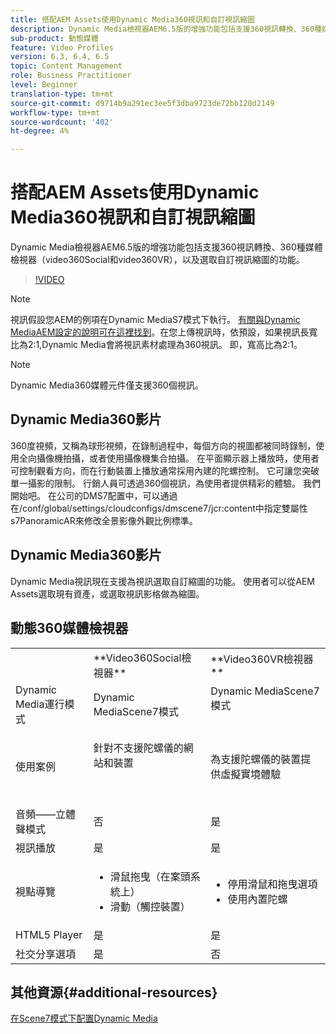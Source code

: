 ```yaml
---
title: 搭配AEM Assets使用Dynamic Media360視訊和自訂視訊縮圖
description: Dynamic Media檢視器AEM6.5版的增強功能包括支援360視訊轉換、360種媒體檢視器（video360Social和video360VR），以及選取自訂視訊縮圖的功能。
sub-product: 動態媒體
feature: Video Profiles
version: 6.3, 6.4, 6.5
topic: Content Management
role: Business Practitioner
level: Beginner
translation-type: tm+mt
source-git-commit: d9714b9a291ec3ee5f3dba9723de72bb120d2149
workflow-type: tm+mt
source-wordcount: '402'
ht-degree: 4%

---
```



# 搭配AEM Assets使用Dynamic Media360視訊和自訂視訊縮圖

Dynamic Media檢視器AEM6.5版的增強功能包括支援360視訊轉換、360種媒體檢視器（video360Social和video360VR），以及選取自訂視訊縮圖的功能。

>[!VIDEO](https://video.tv.adobe.com/v/26391?quality=9&learn=on)

>[!NOTE]
>
>視訊假設您AEM的例項在Dynamic MediaS7模式下執行。  [有關與Dynamic MediaAEM設定的說明可在這裡找到](https://helpx.adobe.com/tw/experience-manager/6-3/assets/using/config-dynamic-fp-14410.html)。在您上傳視訊時，依預設，如果視訊長寬比為2:1,Dynamic Media會將視訊素材處理為360視訊。 即，寬高比為2:1。

>[!NOTE]
>
>Dynamic Media360媒體元件僅支援360個視訊。

## Dynamic Media360影片

360度視頻，又稱為球形視頻，在錄制過程中，每個方向的視圖都被同時錄制，使用全向攝像機拍攝，或者使用攝像機集合拍攝。 在平面顯示器上播放時，使用者可控制觀看方向，而在行動裝置上播放通常採用內建的陀螺控制。  它可讓您突破單一攝影的限制。 行銷人員可透過360個視訊，為使用者提供精彩的體驗。  我們開始吧。 在公司的DMS7配置中，可以通過在/conf/global/settings/cloudconfigs/dmscene7/jcr:content中指定雙屬性s7PanoramicAR來修改全景影像外觀比例標準。

## Dynamic Media360影片

Dynamic Media視訊現在支援為視訊選取自訂縮圖的功能。 使用者可以從AEM Assets選取現有資產，或選取視訊影格做為縮圖。

## 動態360媒體檢視器

<table> 
 <tbody>
   <tr>
      <td> </td>
      <td>**Video360Social檢視器**</td>
      <td>**Video360VR檢視器**</td>
   </tr>
   <tr>
      <td>Dynamic Media運行模式</td>
      <td>Dynamic MediaScene7模式</td>
      <td>Dynamic MediaScene7模式<br>
         <br>
      </td>
   </tr>
   <tr>
      <td>使用案例</td>
      <td>
         <p>針對不支援陀螺儀的網站和裝置</p>
         <p> </p>
      </td>
      <td>
         <p>為支援陀螺儀的裝置提供虛擬實境體驗 </p>
      </td>
   </tr>
   <tr>
      <td>音頻——立體聲模式</td>
      <td>否</td>
      <td>是</td>
   </tr>
   <tr>
      <td>視訊播放</td>
      <td>是</td>
      <td>是</td>
   </tr>
   <tr>
      <td>視點導覽</td>
      <td>
         <ul>
            <li>滑鼠拖曳（在案頭系統上）</li>
            <li>滑動（觸控裝置）</li>
         </ul>
      </td>
      <td>
         <ul>
            <li>停用滑鼠和拖曳選項</li>
            <li>使用內置陀螺</li>
         </ul>
      </td>
   </tr>
   <tr>
      <td>HTML5 Player</td>
      <td>是</td>
      <td>是</td>
   </tr>
   <tr>
      <td>社交分享選項</td>
      <td>是</td>
      <td>否</td>
   </tr>
</tbody>
</table>

## 其他資源{#additional-resources}

[在Scene7模式下配置Dynamic Media](https://helpx.adobe.com/experience-manager/6-5/assets/using/config-dms7.html)

